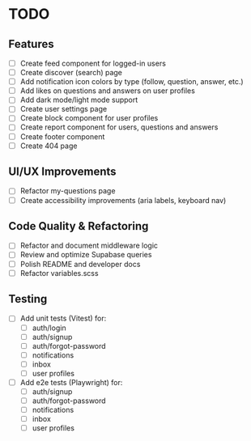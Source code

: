 # TODO

## Features

- [ ] Create feed component for logged-in users
- [ ] Create discover (search) page
- [ ] Add notification icon colors by type (follow, question, answer, etc.)
- [ ] Add likes on questions and answers on user profiles
- [ ] Add dark mode/light mode support
- [ ] Create user settings page
- [ ] Create block component for user profiles
- [ ] Create report component for users, questions and answers
- [ ] Create footer component
- [ ] Create 404 page

## UI/UX Improvements

- [ ] Refactor my-questions page
- [ ] Create accessibility improvements (aria labels, keyboard nav)

## Code Quality & Refactoring

- [ ] Refactor and document middleware logic
- [ ] Review and optimize Supabase queries
- [ ] Polish README and developer docs
- [ ] Refactor variables.scss

## Testing

- [ ] Add unit tests (Vitest) for:
    - [ ] auth/login
    - [ ] auth/signup
    - [ ] auth/forgot-password
    - [ ] notifications
    - [ ] inbox
    - [ ] user profiles
- [ ] Add e2e tests (Playwright) for:
    - [ ] auth/signup
    - [ ] auth/forgot-password
    - [ ] notifications
    - [ ] inbox
    - [ ] user profiles
